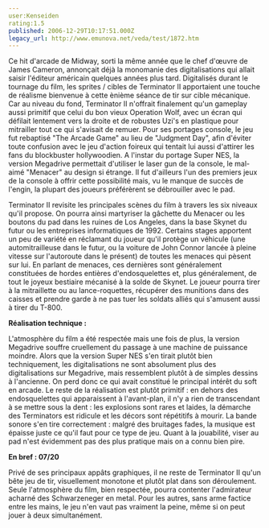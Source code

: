 ```yaml
---
user:Kenseiden
rating:1.5
published: 2006-12-29T10:17:51.000Z
legacy_url: http://www.emunova.net/veda/test/1872.htm
---
```

Ce hit d'arcade de Midway, sorti la même année que le chef d'œuvre de James Cameron, annonçait déjà la monomanie des digitalisations qui allait saisir l'éditeur américain quelques années plus tard. Digitalisés durant le tournage du film, les sprites / cibles de Terminator II apportaient une touche de réalisme bienvenue à cette ènième séance de tir sur cible mécanique. Car au niveau du fond, Terminator II n'offrait finalement qu'un gameplay aussi primitif que celui du bon vieux Operation Wolf, avec un écran qui défilait lentement vers la droite et de robustes Uzi's en plastique pour mitrailler tout ce qui s'avisait de remuer. Pour ses portages console, le jeu fut rebaptisé "The Arcade Game" au lieu de "Judgment Day", afin d'éviter toute confusion avec le jeu d'action foireux qui tentait lui aussi d'attirer les fans du blockbuster hollywoodien. A l'instar du portage Super NES, la version Megadrive permettait d'utiliser le laser gun de la console, le mal-aimé "Menacer" au design si étrange. Il fut d'ailleurs l'un des premiers jeux de la console à offrir cette possibilité mais, vu le manque de succès de l'engin, la plupart des joueurs préférèrent se débrouiller avec le pad.  

  

Terminator II revisite les principales scènes du film à travers les six niveaux qu'il propose. On pourra ainsi martyriser la gâchette du Menacer ou les boutons du pad dans les ruines de Los Angeles, dans la base Skynet du futur ou les entreprises informatiques de 1992\. Certains stages apportent un peu de variété en réclamant du joueur qu'il protège un véhicule (une automitrailleuse dans le futur, ou la voiture de John Connor lancée à pleine vitesse sur l'autoroute dans le présent) de toutes les menaces qui pèsent sur lui. En parlant de menaces, ces dernières sont généralement constituées de hordes entières d'endosquelettes et, plus généralement, de tout le joyeux bestiaire mécanisé à la solde de Skynet. Le joueur pourra tirer à la mitraillette ou au lance-roquettes, récupérer des munitions dans des caisses et prendre garde à ne pas tuer les soldats alliés qui s'amusent aussi à tirer du T-800\.  

  

**Réalisation technique :**  

L'atmosphère du film a été respectée mais une fois de plus, la version Megadrive souffre cruellement du passage à une machine de puissance moindre. Alors que la version Super NES s'en tirait plutôt bien techniquement, les digitalisations ne sont absolument plus des digitalisations sur Megadrive, mais ressemblent plutôt à de simples dessins à l'ancienne. On perd donc ce qui avait constitué le principal intérêt du soft en arcade. Le reste de la réalisation est plutôt primitif : en dehors des endosquelettes qui apparaissent à l'avant-plan, il n'y a rien de transcendant à se mettre sous la dent : les explosions sont rares et laides, la démarche des Terminators est ridicule et les décors sont répétitifs à mourir. La bande sonore s'en tire correctement : malgré des bruitages fades, la musique est épaisse juste ce qu'il faut pour ce type de jeu. Quant à la jouabilité, viser au pad n'est évidemment pas des plus pratique mais on a connu bien pire.  

  

**En bref : 07/20**  

Privé de ses principaux appâts graphiques, il ne reste de Terminator II qu'un bête jeu de tir, visuellement monotone et plutôt plat dans son déroulement. Seule l'atmosphère du film, bien respectée, pourra contenter l'admirateur acharné des Schwarzeneger en metal. Pour les autres, sans arme factice entre les mains, le jeu n'en vaut pas vraiment la peine, même si on peut jouer à deux simultanément.